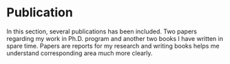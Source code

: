 # Publication

In this section, several publications has been included. Two papers regarding my work in Ph.D. program and another two books I have written in spare time. Papers are reports for my research and writing books helps me understand corresponding area much more clearly.